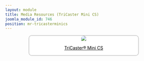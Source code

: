 ```yaml
---
layout: module
title: Media Resources (TriCaster Mini CS)
joomla_module_id: 746
position: mr-tricasterminics
---
```

<div align="center" style="margin-bottom: 20px;"><a href="/news-events/newsroom/media/tricaster-mini-cs-media-resources.html">
<div align="center" style="max-width: 350px; border-style: solid; border-width: 2px; border-color: #cccccc; border-radius: 10px; background-color: #ffffff;"><img src="{{"images/media-resources/img/tricasterminics.jpg" | cdn }}" style="border-radius: 10px 10px 0px 0px;" class="img-responsive" />
<p style="line-height: 1.3em; color: #000000;">TriCaster® Mini CS</p>
</div>
</a>
</div>
